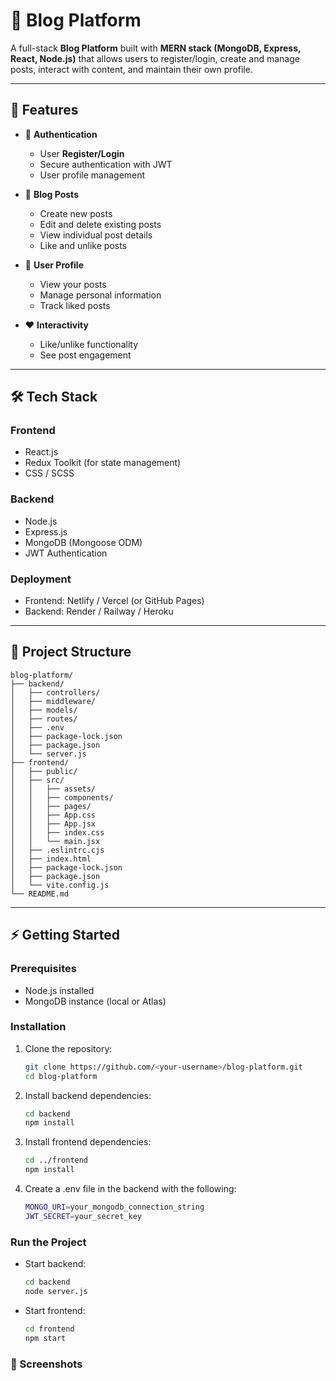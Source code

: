 # 📝 Blog Platform

A full-stack **Blog Platform** built with **MERN stack (MongoDB, Express, React, Node.js)** that allows users to register/login, create and manage posts, interact with content, and maintain their own profile.  

---

## 🚀 Features

- 🔐 **Authentication**
  - User **Register/Login**
  - Secure authentication with JWT
  - User profile management

- 📰 **Blog Posts**
  - Create new posts
  - Edit and delete existing posts
  - View individual post details
  - Like and unlike posts

- 👤 **User Profile**
  - View your posts
  - Manage personal information
  - Track liked posts

- ❤️ **Interactivity**
  - Like/unlike functionality
  - See post engagement

---

## 🛠️ Tech Stack

### Frontend
- React.js
- Redux Toolkit (for state management)
- CSS / SCSS

### Backend
- Node.js
- Express.js
- MongoDB (Mongoose ODM)
- JWT Authentication

### Deployment
- Frontend: Netlify / Vercel (or GitHub Pages)
- Backend: Render / Railway / Heroku

---

## 📂 Project Structure
```
blog-platform/
├── backend/
│   ├── controllers/
│   ├── middleware/
│   ├── models/
│   ├── routes/
│   ├── .env
│   ├── package-lock.json
│   ├── package.json
│   └── server.js
├── frontend/
│   ├── public/
│   ├── src/
│   │   ├── assets/
│   │   ├── components/
│   │   ├── pages/
│   │   ├── App.css
│   │   ├── App.jsx
│   │   ├── index.css
│   │   └── main.jsx
│   ├── .eslintrc.cjs
│   ├── index.html
│   ├── package-lock.json
│   ├── package.json
│   └── vite.config.js
└── README.md
```
---

## ⚡ Getting Started

### Prerequisites
- Node.js installed
- MongoDB instance (local or Atlas)

### Installation

1. Clone the repository:
   ```bash
   git clone https://github.com/<your-username>/blog-platform.git
   cd blog-platform
   ```
2. Install backend dependencies:
   ```bash
   cd backend
   npm install
   ```
3. Install frontend dependencies:
   ```bash
   cd ../frontend
   npm install
   ```
4. Create a .env file in the backend with the following:
   ```bash
   MONGO_URI=your_mongodb_connection_string
   JWT_SECRET=your_secret_key
   ```
### Run the Project
- Start backend:
  ```bash
  cd backend
  node server.js
  ```
- Start frontend:
  ```bash
  cd frontend
  npm start
  ```
### 📸 Screenshots
